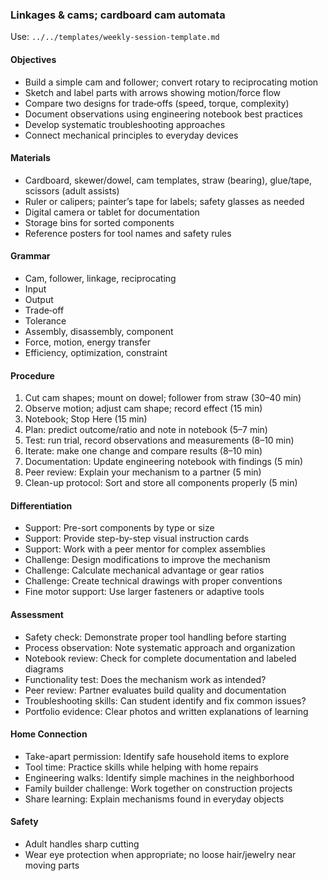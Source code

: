 ### Linkages & cams; cardboard cam automata

Use: `../../templates/weekly-session-template.md`

#### Objectives
- Build a simple cam and follower; convert rotary to reciprocating motion
- Sketch and label parts with arrows showing motion/force flow
- Compare two designs for trade‑offs (speed, torque, complexity)
- Document observations using engineering notebook best practices
- Develop systematic troubleshooting approaches
- Connect mechanical principles to everyday devices
#### Materials
- Cardboard, skewer/dowel, cam templates, straw (bearing), glue/tape, scissors (adult assists)
- Ruler or calipers; painter’s tape for labels; safety glasses as needed
- Digital camera or tablet for documentation
- Storage bins for sorted components
- Reference posters for tool names and safety rules
#### Grammar
- Cam, follower, linkage, reciprocating
- Input
- Output
- Trade‑off
- Tolerance
- Assembly, disassembly, component
- Force, motion, energy transfer
- Efficiency, optimization, constraint
#### Procedure
1) Cut cam shapes; mount on dowel; follower from straw (30–40 min)
2) Observe motion; adjust cam shape; record effect (15 min)
3) Notebook; Stop Here (15 min)
4) Plan: predict outcome/ratio and note in notebook (5–7 min)
5) Test: run trial, record observations and measurements (8–10 min)
6) Iterate: make one change and compare results (8–10 min)
7) Documentation: Update engineering notebook with findings (5 min)
8) Peer review: Explain your mechanism to a partner (5 min)
9) Clean-up protocol: Sort and store all components properly (5 min)


#### Differentiation
- Support: Pre-sort components by type or size
- Support: Provide step-by-step visual instruction cards
- Support: Work with a peer mentor for complex assemblies
- Challenge: Design modifications to improve the mechanism
- Challenge: Calculate mechanical advantage or gear ratios
- Challenge: Create technical drawings with proper conventions
- Fine motor support: Use larger fasteners or adaptive tools
#### Assessment
- Safety check: Demonstrate proper tool handling before starting
- Process observation: Note systematic approach and organization
- Notebook review: Check for complete documentation and labeled diagrams
- Functionality test: Does the mechanism work as intended?
- Peer review: Partner evaluates build quality and documentation
- Troubleshooting skills: Can student identify and fix common issues?
- Portfolio evidence: Clear photos and written explanations of learning

#### Home Connection
- Take-apart permission: Identify safe household items to explore
- Tool time: Practice skills while helping with home repairs
- Engineering walks: Identify simple machines in the neighborhood
- Family builder challenge: Work together on construction projects
- Share learning: Explain mechanisms found in everyday objects
#### Safety
- Adult handles sharp cutting
- Wear eye protection when appropriate; no loose hair/jewelry near moving parts

<!-- enriched: v1 -->


<!-- expanded: v3 -->